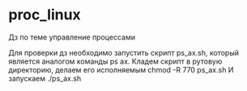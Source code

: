 # proc_linux
Дз по теме управление процессами

Для проверки дз необходимо  запустить скрипт ps_ax.sh,
который является аналогом команды ps ax. Кладем скрипт
в рутовую директорию, делаем его исполняемым chmod -R 770 ps_ax.sh
И запускаем ./ps_ax.sh
